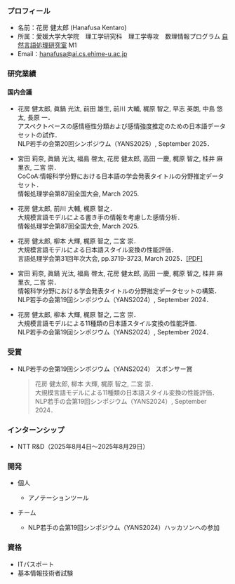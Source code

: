 ### プロフィール
- 名前：花房 健太郎 (Hanafusa Kentaro)<br>
- 所属：愛媛大学大学院　理工学研究科　理工学専攻　数理情報プログラム [自然言語処理研究室](https://sites.google.com/view/ehime-nlp/) M1<br>
- Email：hanafusa@ai.cs.ehime-u.ac.jp<br>

### 研究業績
#### 国内会議
- 花房 健太郎, 眞鍋 光汰, 前田 雄生, 前川 大輔, 梶原 智之, 早志 英朗, 中島 悠太, 長原 一．<br>
  アスペクトベースの感情極性分類および感情強度推定のための日本語データセットの試作．<br>
  NLP若手の会第20回シンポジウム（YANS2025）, September 2025．

- 宮田 莉奈, 眞鍋 光汰, 福島 啓太, 花房 健太郎, 高田 一慶, 梶原 智之, 桂井 麻里衣, 二宮 崇．<br>
  CoCoA:情報科学分野における日本語の学会発表タイトルの分野推定データセット．<br>
  情報処理学会第87回全国大会, March 2025.

- 花房 健太郎, 前川 大輔, 梶原 智之．<br>
  大規模言語モデルによる書き手の情報を考慮した感情分析．<br>
  情報処理学会第87回全国大会, March 2025.

- 花房 健太郎, 柳本 大輝, 梶原 智之, 二宮 崇．<br>
  大規模言語モデルによる日本語スタイル変換の性能評価．<br>
  言語処理学会第31回年次大会, pp.3719-3723, March 2025．[[PDF]](https://www.anlp.jp/proceedings/annual_meeting/2025/pdf_dir/P9-16.pdf)

- 宮田 莉奈, 眞鍋 光汰, 福島 啓太, 花房 健太郎, 高田 一慶, 梶原 智之, 桂井 麻里衣, 二宮 崇．<br>
  情報科学分野における学会発表タイトルの分野推定データセットの構築．<br>
  NLP若手の会第19回シンポジウム（YANS2024）, September 2024．

- 花房 健太郎, 柳本 大輝, 梶原 智之, 二宮 崇．<br>
  大規模言語モデルによる11種類の日本語スタイル変換の性能評価．<br>
  NLP若手の会第19回シンポジウム（YANS2024）, September 2024．

### 受賞
- NLP若手の会第19回シンポジウム（YANS2024） スポンサー賞
  
  > 花房 健太郎, 柳本 大輝, 梶原 智之, 二宮 崇．<br>
    大規模言語モデルによる11種類の日本語スタイル変換の性能評価．<br>
    NLP若手の会第19回シンポジウム（YANS2024）, September 2024．<br>

### インターンシップ
- NTT R&D（2025年8月4日〜2025年8月29日）

###  開発
* 個人
    * アノテーションツール

* チーム
    * NLP若手の会第19回シンポジウム（YANS2024）ハッカソンへの参加

### 資格
- ITパスポート
- 基本情報技術者試験
